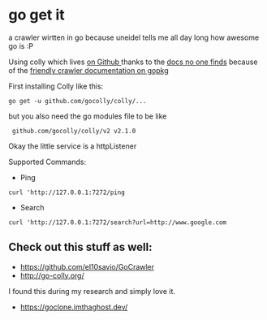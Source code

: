 # go get it

a crawler wirtten in go because uneidel tells me all day long how awesome go is :P

Using colly which lives 
[on Github ](https://github.com/gocolly/colly) thanks to the [docs no one finds](http://go-colly.org/docs/) because of the [friendly crawler documentation on gopkg](https://pkg.go.dev/github.com/gocolly/colly#section-readme) 

First  installing Colly like this:

```
go get -u github.com/gocolly/colly/...
```

but you also need the go modules file to be like

```
 github.com/gocolly/colly/v2 v2.1.0
```

Okay the little service is a httpListener 

Supported Commands:
- Ping 
```
curl 'http://127.0.0.1:7272/ping
```
- Search
```
curl 'http://127.0.0.1:7272/search?url=http://www.google.com
```

Check out this stuff as well: 
--
- https://github.com/el10savio/GoCrawler
- http://go-colly.org/

I found this during my research and simply love it. 
- https://goclone.imthaghost.dev/ 
